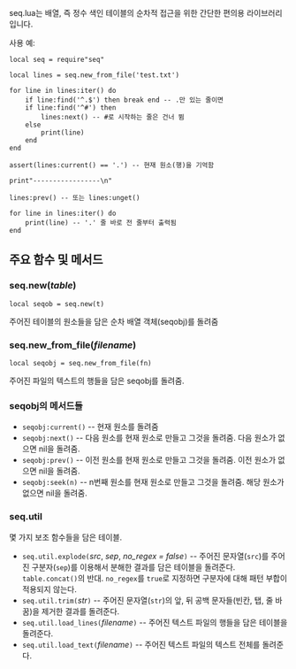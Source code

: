 seq.lua는 배열, 즉 정수 색인 테이블의 순차적 접근을 위한 간단한 편의용 
라이브러리입니다.

사용 예:

```
local seq = require"seq"

local lines = seq.new_from_file('test.txt')

for line in lines:iter() do
    if line:find('^.$') then break end -- .만 있는 줄이면 
    if line:find('^#') then  
        lines:next() -- #로 시작하는 줄은 건너 뜀
    else
        print(line)
    end
end

assert(lines:current() == '.') -- 현재 원소(행)을 기억함

print"-----------------\n"

lines:prev() -- 또는 lines:unget()

for line in lines:iter() do
    print(line) -- '.' 줄 바로 전 줄부터 출력됨
end
```

## 주요 함수 및 메서드


### seq.new(*table*)

    local seqob = seq.new(t)

주어진 테이블의 원소들을 담은 순차 배열 객체(seqobj)를 돌려줌

### seq.new_from_file(*filename*)

    local seqobj = seq.new_from_file(fn)

주어진 파일의 텍스트의 행들을 담은 seqobj를 돌려줌.

### seqobj의 메서드들

* `seqobj:current()` -- 현재 원소를 돌려줌
* `seqobj:next()` -- 다음 원소를 현재 원소로 만들고 그것을 돌려줌. 다음 원소가 없으면 nil을 돌려줌.
* `seqobj:prev()` -- 이전 원소를 현재 원소로 만들고 그것을 돌려줌. 이전 원소가 없으면 nil을 돌려줌.
*  `seqobj:seek(n)` -- n번째 원소를 현재 원소로 만들고 그것을 돌려줌. 해당 원소가 없으면 nil을 돌려줌.

### seq.util

몇 가지 보조 함수들을 담은 테이블.

* `seq.util.explode(`*src*, *sep*, *no_regex = false*`)` -- 주어진 문자열(`src`)를 주어진 구분자(`sep`)를 이용해서 분해한 결과를 담은 테이블을 돌려준다. `table.concat()`의 반대. `no_regex`를 `true`로 지정하면 구분자에 대해 패턴 부합이 적용되지 않는다.
* `seq.util.trim(`*str*`)` -- 주어진 문자열(`str`)의 앞, 뒤 공백 문자들(빈칸, 탭, 줄 바꿈)을 제거한 결과를 돌려준다.
* `seq.util.load_lines(`*filename*`)` -- 주어진 텍스트 파일의 행들을 담은 테이블을 돌려준다.
* `seq.util.load_text(`*filename*`)` -- 주어진 텍스트 파일의 텍스트 전체를 돌려준다.
